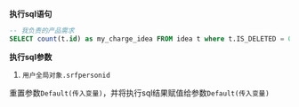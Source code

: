<p class="panel-title"><b>执行sql语句</b></p>

```sql
-- 我负责的产品需求
SELECT count(t.id) as my_charge_idea FROM idea t where t.IS_DELETED = 0 AND t.IS_ARCHIVED = 0 AND t.ASSIGNEE_ID = ?
```

<p class="panel-title"><b>执行sql参数</b></p>

1. `用户全局对象.srfpersonid`

重置参数`Default(传入变量)`，并将执行sql结果赋值给参数`Default(传入变量)`
